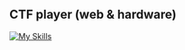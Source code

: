 ## CTF player (web & hardware)

[![My Skills](https://skillicons.dev/icons?i=js,html,css,php,py,c,cpp)](https://skillicons.dev)
